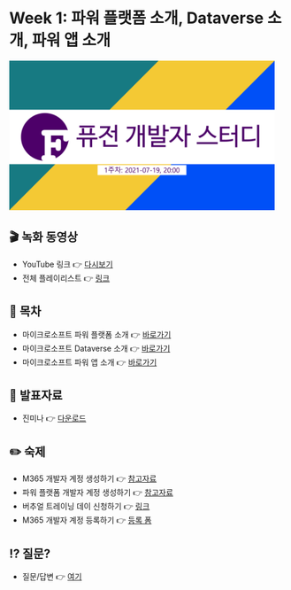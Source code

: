 # Week 1: 파워 플랫폼 소개, Dataverse 소개, 파워 앱 소개 #

<div>
  <img src="./hero.png" width="480" height="270" title="히어로 이미지" />
</div>

## 🎬 녹화 동영상 ##

* YouTube 링크 👉 [다시보기](https://youtu.be/0h7fgu8dirA)
* 전체 플레이리스트 👉 [링크](https://www.youtube.com/playlist?list=PL5_dhZuHiVhJNUJA00WVwrVfKPgi35CqI)


## 📌 목차 ##

* 마이크로소프트 파워 플랫폼 소개 👉 [바로가기](https://docs.microsoft.com/ko-kr/learn/modules/introduction-power-platform/?WT.mc_id=power-33676-juyoo)
* 마이크로소프트 Dataverse 소개 👉 [바로가기](https://docs.microsoft.com/ko-kr/learn/modules/introduction-common-data-service/?WT.mc_id=power-33676-juyoo)
* 마이크로소프트 파워 앱 소개 👉 [바로가기](https://docs.microsoft.com/ko-kr/learn/modules/introduction-power-apps/?WT.mc_id=power-33676-juyoo)


## 📝 발표자료 ##

* 진미나 👉 [다운로드](./minajin.pdf)


## ✏️ 숙제 ##

* M365 개발자 계정 생성하기 👉 [참고자료](https://study.fusiondev.kr/m365/m365-dev-setup)
* 파워 플랫폼 개발자 계정 생성하기 👉 [참고자료](https://study.fusiondev.kr/pp/pp-dev-setup)
* 버추얼 트레이닝 데이 신청하기 👉 [링크](https://aka.ms/fdk/pl900/vtd)
* M365 개발자 계정 등록하기 👉 [등록 폼](https://forms.office.com/r/DuG6xFcn0z)


## ⁉️ 질문? ##

* 질문/답변 👉 [여기](https://aka.ms/fdk/pl900/qna)
